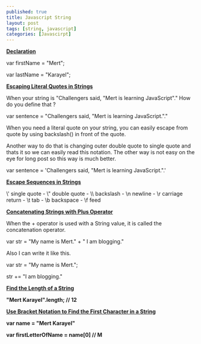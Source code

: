 ```yaml
---
published: true
title: Javascript String
layout: post
tags: [string, javascript]
categories: [Javascirpt]
---
```

<b><u>Declaration</u></b>

var firstName = "Mert";

var lastName = "Karayel";

<b><u>Escaping Literal Quotes in Strings</u></b>

When your string is "Challengers said, "Mert is learning JavaScript"." How do you define that ?

var sentence = "Challengers said, \"Mert is learning JavaScript.\"."

When you need a literal quote on your string, you can easily escape from quote by using backslash(\) in front of the quote. 

Another way to do that is changing outer double quote to single quote and thats it so we can easily read this notation. The other way is not easy on the eye for long post so  this way is much better.

var sentence = 'Challengers said, "Mert is learning JavaScript.".'

<b><u>Escape Sequences in Strings</u></b>

\\' single quote -
\\" double quote -
\\\\ backslash -
\n newline -
\r carriage return -
\t tab -
\b backspace -
\f feed

<b><u>Concatenating Strings with Plus Operator</u></b>

When the + operator is used with a String value, it is called the concatenation operator.

var str = "My name is Mert." + " I am blogging."

Also I can write it like this.

var str = "My name is Mert.";

str += "I am blogging."

<b><u>Find the Length of a String</u><b>

"Mert Karayel".length; // 12

<b><u>Use Bracket Notation to Find the First Character in a String</u></b>

var name = "Mert Karayel"

var firstLetterOfName = name[0] // M